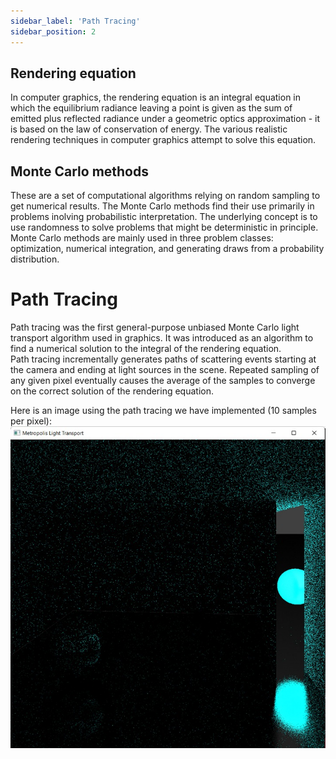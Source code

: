 ```yaml
---
sidebar_label: 'Path Tracing'
sidebar_position: 2
---
```

## Rendering equation
In computer graphics, the rendering equation is an integral equation in which the equilibrium radiance leaving a point is given as the sum of emitted plus reflected radiance under a geometric optics approximation - it is based on the law of conservation of energy. The various realistic rendering techniques in computer graphics attempt to solve this equation.

## Monte Carlo methods
These are a set of computational algorithms relying on random sampling to get numerical results. The Monte Carlo methods find their use primarily in problems inolving probabilistic interpretation. The underlying concept is to use randomness to solve problems that might be deterministic in principle. Monte Carlo methods are mainly used in three problem classes: optimization, numerical integration, and generating draws from a probability distribution.


# Path Tracing
Path tracing was the first general-purpose unbiased Monte Carlo light transport algorithm used in graphics. It was introduced as an algorithm to find a numerical solution to the integral of the rendering equation.  
Path tracing incrementally generates paths of scattering events starting at the camera and ending at light sources in the scene. Repeated sampling of any given pixel eventually causes the average of the samples to converge on the correct solution of the rendering equation.  
  
Here is an image using the path tracing we have implemented (10 samples per pixel):
![alt text for screen readers](./path_tracing_10_samples.jpeg "Path Tracing with 10 Samples")


